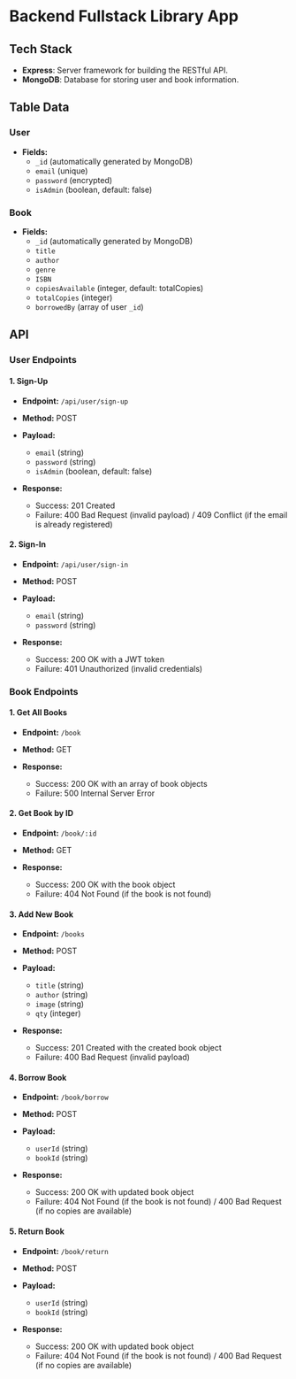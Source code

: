 # Backend Fullstack Library App

## Tech Stack

- **Express**: Server framework for building the RESTful API.
- **MongoDB**: Database for storing user and book information.

## Table Data

### User

- **Fields:**
  - `_id` (automatically generated by MongoDB)
  - `email` (unique)
  - `password` (encrypted)
  - `isAdmin` (boolean, default: false)

### Book

- **Fields:**
  - `_id` (automatically generated by MongoDB)
  - `title`
  - `author`
  - `genre`
  - `ISBN`
  - `copiesAvailable` (integer, default: totalCopies)
  - `totalCopies` (integer)
  - `borrowedBy` (array of user `_id`)

## API

### User Endpoints

#### 1. Sign-Up

- **Endpoint:** `/api/user/sign-up`
- **Method:** POST
- **Payload:**

  - `email` (string)
  - `password` (string)
  - `isAdmin` (boolean, default: false)

- **Response:**
  - Success: 201 Created
  - Failure: 400 Bad Request (invalid payload) / 409 Conflict (if the email is already registered)

#### 2. Sign-In

- **Endpoint:** `/api/user/sign-in`
- **Method:** POST
- **Payload:**

  - `email` (string)
  - `password` (string)

- **Response:**
  - Success: 200 OK with a JWT token
  - Failure: 401 Unauthorized (invalid credentials)

### Book Endpoints

#### 1. Get All Books

- **Endpoint:** `/book`
- **Method:** GET

- **Response:**
  - Success: 200 OK with an array of book objects
  - Failure: 500 Internal Server Error

#### 2. Get Book by ID

- **Endpoint:** `/book/:id`
- **Method:** GET

- **Response:**
  - Success: 200 OK with the book object
  - Failure: 404 Not Found (if the book is not found)

#### 3. Add New Book

- **Endpoint:** `/books`
- **Method:** POST
- **Payload:**

  - `title` (string)
  - `author` (string)
  - `image` (string)
  - `qty` (integer)

- **Response:**
  - Success: 201 Created with the created book object
  - Failure: 400 Bad Request (invalid payload)

#### 4. Borrow Book

- **Endpoint:** `/book/borrow`
- **Method:** POST
- **Payload:**

  - `userId` (string)
  - `bookId` (string)

- **Response:**
  - Success: 200 OK with updated book object
  - Failure: 404 Not Found (if the book is not found) / 400 Bad Request (if no copies are available)

#### 5. Return Book

- **Endpoint:** `/book/return`
- **Method:** POST
- **Payload:**

  - `userId` (string)
  - `bookId` (string)

- **Response:**
  - Success: 200 OK with updated book object
  - Failure: 404 Not Found (if the book is not found) / 400 Bad Request (if no copies are available)
